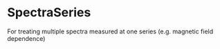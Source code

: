 # SpectraSeries
For treating multiple spectra measured at one series (e.g. magnetic field dependence)
